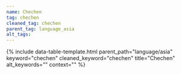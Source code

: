 ```yaml
---
name: Chechen
tag: chechen
cleaned_tag: chechen
parent_tag: language_asia
alt_tags: 
---
```


{% include data-table-template.html 
  parent_path="language/asia" 
  keyword="chechen" 
  cleaned_keyword="chechen" 
  title="Chechen"
  alt_keywords=""
  context=""
%}

